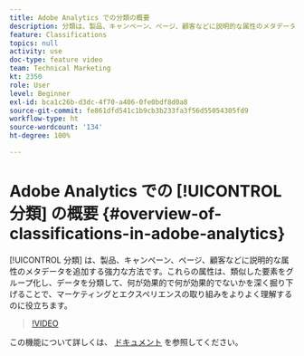 ```yaml
---
title: Adobe Analytics での分類の概要
description: 分類は、製品、キャンペーン、ページ、顧客などに説明的な属性のメタデータを追加する強力な方法です。これらの属性は、類似した要素をグループ化し、データを分類して、何が効果的で何が効果的でないかを深く掘り下げることで、マーケティングとエクスペリエンスの取り組みをよりよく理解するのに役立ちます。
feature: Classifications
topics: null
activity: use
doc-type: feature video
team: Technical Marketing
kt: 2350
role: User
level: Beginner
exl-id: bca1c26b-d3dc-4f70-a406-0fe0bdf8d0a8
source-git-commit: fe861dfd541c1b9cb3b233fa3f56d55054305fd9
workflow-type: ht
source-wordcount: '134'
ht-degree: 100%

---
```


# Adobe Analytics での [!UICONTROL 分類] の概要 {#overview-of-classifications-in-adobe-analytics}

[!UICONTROL 分類] は、製品、キャンペーン、ページ、顧客などに説明的な属性のメタデータを追加する強力な方法です。これらの属性は、類似した要素をグループ化し、データを分類して、何が効果的で何が効果的でないかを深く掘り下げることで、マーケティングとエクスペリエンスの取り組みをよりよく理解するのに役立ちます。

>[!VIDEO](https://video.tv.adobe.com/v/16853/?quality=12)

この機能について詳しくは、 [ドキュメント](https://experienceleague.adobe.com/docs/analytics/components/classifications/c-classifications.html?lang=ja) を参照してください。
